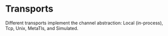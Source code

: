 # Transports

Different transports implement the channel abstraction: Local (in-process), Tcp, Unix, MetaTls, and Simulated.
